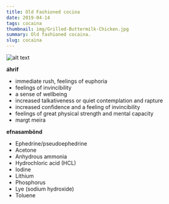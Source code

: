 ```yaml
---
title: Old Fashioned cocina
date: 2019-04-14
tags: cocaina
thumbnail: img/Grilled-Buttermilk-Chicken.jpg
summary: Old fashioned cocaina.
slug: cocaina
---
```


![alt text](https://upload.wikimedia.org/wikipedia/commons/thumb/6/66/Kokain_-_Cocaine.svg/1200px-Kokain_-_Cocaine.svg.png)

__áhrif__

+ immediate rush, feelings of euphoria
+ feelings of invincibility
+ a sense of wellbeing
+ increased talkativeness or quiet contemplation and rapture
+ increased confidence and a feeling of invincibility
+ feelings of great physical strength and mental capacity
+ margt meira

__efnasambönd__

+ Ephedrine/pseudoephedrine
+ Acetone
+ Anhydrous ammonia
+ Hydrochloric acid (HCL)
+ Iodine
+ Lithium
+ Phosphorus
+ Lye (sodium hydroxide)
+ Toluene
